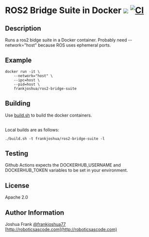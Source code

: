 # ROS2 Bridge Suite in Docker [![](https://img.shields.io/docker/pulls/frankjoshua/ros2-bridge-suite)](https://hub.docker.com/r/frankjoshua/ros2-bridge-suite) [![CI](https://github.com/frankjoshua/docker-ros2-bridge-suite/workflows/CI/badge.svg)](https://github.com/frankjoshua/docker-ros2-bridge-suite/actions)

## Description

Runs a ros2 bidge suite in a Docker container. Probably need --network="host" because ROS uses ephemeral ports.


## Example

```
docker run -it \
    --network="host" \
    --ipc=host \
    --pid=host \
    frankjoshua/ros2-bridge-suite
```

## Building

Use [build.sh](build.sh) to build the docker containers.

<br>Local builds are as follows:

```
./build.sh -t frankjoshua/ros2-bridge-suite -l
```

## Testing

Github Actions expects the DOCKERHUB_USERNAME and DOCKERHUB_TOKEN variables to be set in your environment.

## License

Apache 2.0

## Author Information

Joshua Frank [@frankjoshua77](https://www.twitter.com/@frankjoshua77)
<br>
[http://roboticsascode.com](http://roboticsascode.com)
